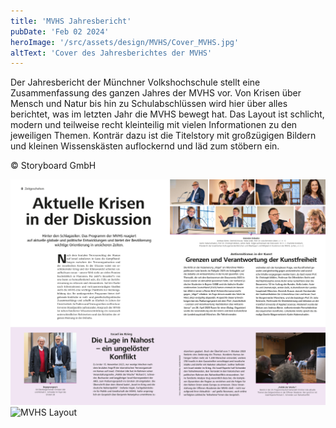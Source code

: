 ```yaml
---
title: 'MVHS Jahresbericht'
pubDate: 'Feb 02 2024'
heroImage: '/src/assets/design/MVHS/Cover_MVHS.jpg'
altText: 'Cover des Jahresberichtes der MVHS'
---
```



Der Jahresbericht der Münchner Volkshochschule stellt eine Zusammenfassung des ganzen Jahres der MVHS vor. Von Krisen über Mensch und Natur bis hin zu Schulabschlüssen wird hier über alles berichtet, was im letzten Jahr die MVHS bewegt hat. Das Layout ist schlicht, modern und teilweise recht kleinteilig mit vielen Informationen zu den jeweiligen Themen. Konträr dazu ist die Titelstory mit großzügigen Bildern und kleinen Wissenskästen auflockernd und läd zum stöbern ein.

&#169; Storyboard GmbH

![MVHS Layout](/src/assets/design/MVHS/MVHS_2023_08-09.jpg)
![MVHS Layout](/src/assets/design/MVHS/MVHS_2023_28-29.jpg)